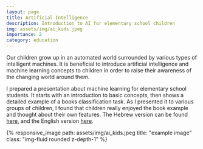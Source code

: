 ```yaml
---
layout: page
title: Artificial Intelligence
description: Introduction to AI for elementary school children 
img: assets/img/ai_kids.jpeg
importance: 2
category: education
---
```


Our children grow up in an automated world surrounded by various types of intelligent machines. It is beneficial to introduce artificial intelligence and machine learning concepts to children in order to raise their awareness of the changing world around them. 

I prepared a presentation about machine learning for elementary school students. It starts with an introduction to basic concepts, then shows a detailed example of a books classification task. As I presented it to various groups of children, I found that children really enjoyed the book example and thought about their own features. The Hebrew version can be found <a href="/al-folio/assets/pdf/ML_amit.pdf">here</a>, and the English version <a href="/al-folio/assets/pdf/ML_amit_eng.pdf">here</a>. 



<div class="row">
    <div class="col"></div>
    <div class="col-6">
        {% responsive_image path: assets/img/ai_kids.jpeg title: "example image" class: "img-fluid rounded z-depth-1" %}
    </div>
    <div class="col"></div>
</div>

